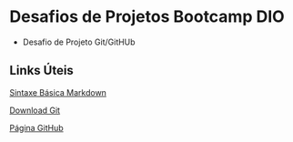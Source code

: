 # Desafios de Projetos Bootcamp DIO
 - Desafio de Projeto Git/GitHUb


## Links Úteis

[Sintaxe Básica Markdown](markdownguide.org/basic-syntax/)

[Download Git](https://git-scm.com/download/)

[Página GitHub](https://github.com/)
